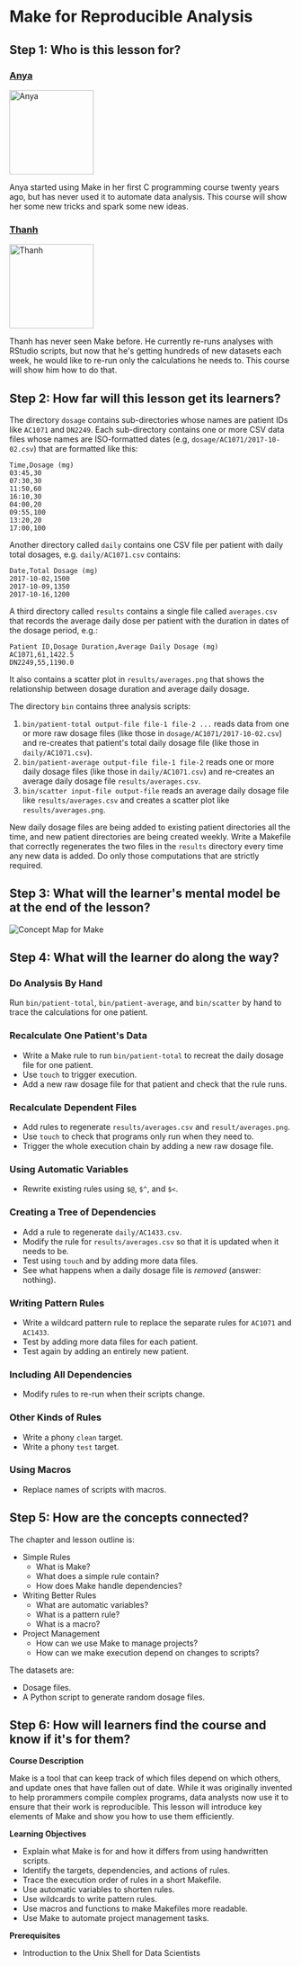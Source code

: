 # Make for Reproducible Analysis

<!-- -------------------------------------------------------------------------------- -->

## Step 1: Who is this lesson for?

### [Anya](https://github.com/datacamp/learner-profiles#anya)

<img alt="Anya" src="https://raw.githubusercontent.com/datacamp/learner-profiles/master/img/anya.png" height="150" width="150" />

Anya started using Make in her first C programming course twenty years ago,
but has never used it to automate data analysis.
This course will show her some new tricks and spark some new ideas.

### [Thanh](https://github.com/datacamp/learner-profiles#thanh)

<img alt="Thanh" src="https://raw.githubusercontent.com/datacamp/learner-profiles/master/img/thanh.png" height="150" width="150" />

Thanh has never seen Make before.
He currently re-runs analyses with RStudio scripts,
but now that he's getting hundreds of new datasets each week,
he would like to re-run only the calculations he needs to.
This course will show him how to do that.

<!-- -------------------------------------------------------------------------------- -->

## Step 2: How far will this lesson get its learners?

The directory `dosage` contains sub-directories whose names are patient IDs
like `AC1071` and `DN2249`.
Each sub-directory contains one or more CSV data files whose names are ISO-formatted dates
(e.g, `dosage/AC1071/2017-10-02.csv`)
that are formatted like this:

```
Time,Dosage (mg)
03:45,30
07:30,30
11:50,60
16:10,30
04:00,20
09:55,100
13:20,20
17:00,100
```

Another directory called `daily` contains one CSV file per patient with daily total dosages,
e.g. `daily/AC1071.csv` contains:

```
Date,Total Dosage (mg)
2017-10-02,1500
2017-10-09,1350
2017-10-16,1200
```

A third directory called `results` contains a single file called `averages.csv`
that records the average daily dose per patient with the duration in dates of the dosage period,
e.g.:

```
Patient ID,Dosage Duration,Average Daily Dosage (mg)
AC1071,61,1422.5
DN2249,55,1190.0
```

It also contains a scatter plot in `results/averages.png` that shows
the relationship between dosage duration and average daily dosage.

The directory `bin` contains three analysis scripts:

1. `bin/patient-total output-file file-1 file-2 ...` reads data from one or more raw dosage files
   (like those in `dosage/AC1071/2017-10-02.csv`)
   and re-creates that patient's total daily dosage file
   (like those in `daily/AC1071.csv`).
2. `bin/patient-average output-file file-1 file-2` reads one or more daily dosage files
   (like those in `daily/AC1071.csv`)
   and re-creates an average daily dosage file `results/averages.csv`.
3. `bin/scatter input-file output-file` reads an average daily dosage file like `results/averages.csv`
   and creates a scatter plot like `results/averages.png`.

New daily dosage files are being added to existing patient directories all the time,
and new patient directories are being created weekly.
Write a Makefile that correctly regenerates the two files in the `results` directory
every time any new data is added.
Do only those computations that are strictly required.

<!-- -------------------------------------------------------------------------------- -->

## Step 3: What will the learner's mental model be at the end of the lesson?

![Concept Map for Make](design/concept.svg)

<!-- -------------------------------------------------------------------------------- -->

## Step 4: What will the learner do along the way?

### Do Analysis By Hand

Run `bin/patient-total`, `bin/patient-average`, and `bin/scatter` by hand
to trace the calculations for one patient.

### Recalculate One Patient's Data

- Write a Make rule to run `bin/patient-total` to recreat the daily dosage file for one patient.
- Use `touch` to trigger execution.
- Add a new raw dosage file for that patient and check that the rule runs.

### Recalculate Dependent Files

- Add rules to regenerate `results/averages.csv` and `result/averages.png`.
- Use `touch` to check that programs only run when they need to.
- Trigger the whole execution chain by adding a new raw dosage file.

### Using Automatic Variables

- Rewrite existing rules using `$@`, `$^`, and `$<`.

### Creating a Tree of Dependencies

- Add a rule to regenerate `daily/AC1433.csv`.
- Modify the rule for `results/averages.csv` so that it is updated when it needs to be.
- Test using `touch` and by adding more data files.
- See what happens when a daily dosage file is *removed* (answer: nothing).

### Writing Pattern Rules

- Write a wildcard pattern rule to replace the separate rules for `AC1071` and `AC1433`.
- Test by adding more data files for each patient.
- Test again by adding an entirely new patient.

### Including All Dependencies

- Modify rules to re-run when their scripts change.

### Other Kinds of Rules

- Write a phony `clean` target.
- Write a phony `test` target.

### Using Macros

- Replace names of scripts with macros.

<!-- -------------------------------------------------------------------------------- -->

## Step 5: How are the concepts connected?

The chapter and lesson outline is:

- Simple Rules
  - What is Make?
  - What does a simple rule contain?
  - How does Make handle dependencies?
- Writing Better Rules
  - What are automatic variables?
  - What is a pattern rule?
  - What is a macro?
- Project Management
  - How can we use Make to manage projects?
  - How can we make execution depend on changes to scripts?

The datasets are:

- Dosage files.
- A Python script to generate random dosage files.

<!-- -------------------------------------------------------------------------------- -->

## Step 6: How will learners find the course and know if it's for them?

**Course Description**

Make is a tool that can keep track of which files depend on which
others, and update ones that have fallen out of date.  While it was
originally invented to help prorammers compile complex programs, data
analysts now use it to ensure that their work is reproducible.  This
lesson will introduce key elements of Make and show you how to use
them efficiently.

**Learning Objectives**

- Explain what Make is for and how it differs from using handwritten scripts.
- Identify the targets, dependencies, and actions of rules.
- Trace the execution order of rules in a short Makefile.
- Use automatic variables to shorten rules.
- Use wildcards to write pattern rules.
- Use macros and functions to make Makefiles more readable.
- Use Make to automate project management tasks.

**Prerequisites**

- Introduction to the Unix Shell for Data Scientists
